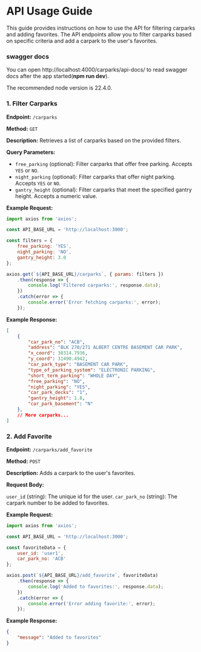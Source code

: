 # API Usage Guide

This guide provides instructions on how to use the API for filtering carparks and adding favorites. The API endpoints allow you to filter carparks based on specific criteria and add a carpark to the user's favorites.

### swagger docs
You can open http://localhost:4000/carparks/api-docs/ to read swagger docs after the app started(**npm run dev**).

The recommended node version is 22.4.0.

### 1. Filter Carparks

**Endpoint:** `/carparks`

**Method:** `GET`

**Description:** Retrieves a list of carparks based on the provided filters.

**Query Parameters:**

- `free_parking` (optional): Filter carparks that offer free parking. Accepts `YES` or `NO`.
- `night_parking` (optional): Filter carparks that offer night parking. Accepts `YES` or `NO`.
- `gantry_height` (optional): Filter carparks that meet the specified gantry height. Accepts a numeric value.

**Example Request:**

```javascript
import axios from 'axios';

const API_BASE_URL = 'http://localhost:3000';

const filters = {
    free_parking: 'YES',
    night_parking: 'NO',
    gantry_height: 3.0
};

axios.get(`${API_BASE_URL}/carparks`, { params: filters })
    .then(response => {
        console.log('Filtered carparks:', response.data);
    })
    .catch(error => {
        console.error('Error fetching carparks:', error);
    });
```

**Example Response:**

```json
[
    {
        "car_park_no": "ACB",
        "address": "BLK 270/271 ALBERT CENTRE BASEMENT CAR PARK",
        "x_coord": 30314.7936,
        "y_coord": 31490.4942,
        "car_park_type": "BASEMENT CAR PARK",
        "type_of_parking_system": "ELECTRONIC PARKING",
        "short_term_parking": "WHOLE DAY",
        "free_parking": "NO",
        "night_parking": "YES",
        "car_park_decks": "1",
        "gantry_height": 1.8,
        "car_park_basement": "N"
    },
    // More carparks...
]
```


### 2. Add Favorite

**Endpoint:** `/carparks/add_favorite`

**Method:** `POST`

**Description:** Adds a carpark to the user's favorites.

**Request Body:**

`user_id` (string): The unique id for the user.
`car_park_no` (string): The carpark number to be added to favorites.

**Example Request:**

```javascript
import axios from 'axios';

const API_BASE_URL = 'http://localhost:3000';

const favoriteData = {
    user_id: 'user1',
    car_park_no: 'ACB'
};

axios.post(`${API_BASE_URL}/add_favorite`, favoriteData)
    .then(response => {
        console.log('Added to favorites:', response.data);
    })
    .catch(error => {
        console.error('Error adding favorite:', error);
    });
```

**Example Response:**

```json
{
    "message": "Added to favorites"
}
```